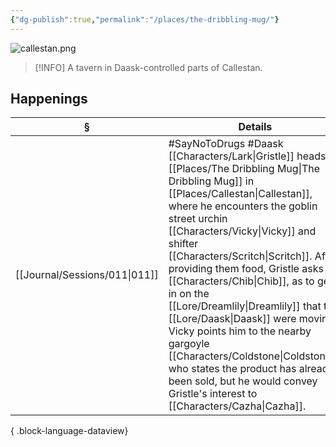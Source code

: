 ```yaml
---
{"dg-publish":true,"permalink":"/places/the-dribbling-mug/"}
---
```


![callestan.png](/img/user/z_attachments/callestan.png)

> [!INFO] A tavern in Daask-controlled parts of Callestan.

## Happenings
| §                                | Details                                                                                                                                                                                                                                                                                                                                                                                                                                                   |
| -------------------------------- | --------------------------------------------------------------------------------------------------------------------------------------------------------------------------------------------------------------------------------------------------------------------------------------------------------------------------------------------------------------------------------------------------------------------------------------------------------- |
| [[Journal/Sessions/011\|011]] | #SayNoToDrugs #Daask [[Characters/Lark\|Gristle]] heads to [[Places/The Dribbling Mug\|The Dribbling Mug]] in [[Places/Callestan\|Callestan]], where he encounters the goblin street urchin [[Characters/Vicky\|Vicky]] and shifter [[Characters/Scritch\|Scritch]]. After providing them food, Gristle asks for [[Characters/Chib\|Chib]], as to get in on the [[Lore/Dreamlily\|Dreamlily]] that the [[Lore/Daask\|Daask]] were moving. Vicky points him to the nearby gargoyle [[Characters/Coldstone\|Coldstone]], who states the product has already been sold, but he would convey Gristle's interest to [[Characters/Cazha\|Cazha]]. |

{ .block-language-dataview}